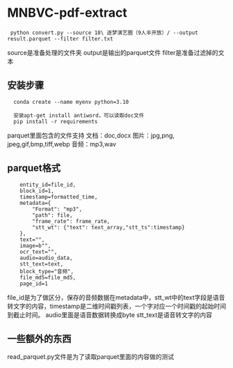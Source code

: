 # MNBVC-pdf-extract


` python convert.py --source 18\ 逐梦演艺圈（9人半开放）/ --output result.parquet --filter filter.txt`

source是准备处理的文件夹
output是输出的parquet文件
filter是准备过滤掉的文本

## 安装步骤
```
  conda create --name myenv python=3.10

  安装apt-get install antiword，可以读取doc文件
  pip install -r requirements
```

parquet里面包含的文件支持
文档：doc,docx
图片：jpg,png, jpeg,gif,bmp,tiff,webp
音频：mp3,wav

## parquet格式
```
    entity_id=file_id,
    block_id=1,
    timestamp=formatted_time,
    metadata={
        "Format": "mp3",
        "path": file,
        "frame_rate": frame_rate,
        "stt_wt": {"text": text_array,"stt_ts":timestamp}
    },
    text="",
    image=b"",
    ocr_text="",
    audio=audio_data,
    stt_text=text,
    block_type="音频",
    file_md5=file_md5,
    page_id=1
```

file_id是为了做区分，保存的音频数据在metadata中，stt_wt中的text字段是语音转文字的内容，timestamp是二维时间戳列表，一个字对应一个时间戳的起始时间到截止时间。
audio里面是语音数据转换成byte
stt_text是语音转文字的内容

## 一些额外的东西
read_parquet.py文件是为了读取parquet里面的内容做的测试
